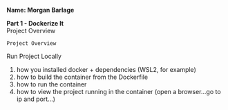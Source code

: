 **Name: Morgan Barlage**

**Part 1 - Dockerize It** <br />
Project Overview
```
Project Overview
```
Run Project Locally
1. how you installed docker + dependencies (WSL2, for example)
2. how to build the container from the Dockerfile
3. how to run the container
4. how to view the project running in the container (open a browser...go to ip and port...)
